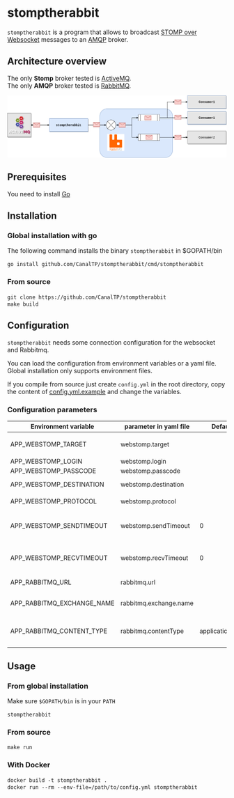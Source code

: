 # stomptherabbit

`stomptherabbit` is a program that allows to broadcast [STOMP over Websocket]
messages to an [AMQP] broker.

## Architecture overview

The only **Stomp** broker tested is [ActiveMQ].\
The only **AMQP** broker tested is [RabbitMQ].

![Architecture schema](docs/architecture.png)

## Prerequisites

You need to install [Go](https://golang.org/doc/install)

## Installation

### Global installation with go

The following command installs the binary `stomptherabbit` in $GOPATH/bin

```shell
go install github.com/CanalTP/stomptherabbit/cmd/stomptherabbit
```

### From source

```shell
git clone https://github.com/CanalTP/stomptherabbit
make build
```

## Configuration

`stomptherabbit` needs some connection configuration for the websocket and
Rabbitmq.

You can load the configuration from environment variables or a yaml file.\
Global installation only supports environment files.

If you compile from source just create `config.yml` in the root directory, copy the content of [config.yml.example](./config.yml.example) and change the variables.

### Configuration parameters

| Environment variable       | parameter in yaml file | Default          | Signification                         |
| -------------------------- | ---------------------- | ---------------- | ------------------------------------- |
| APP_WEBSTOMP_TARGET        | webstomp.target        |                  | Url for STOMP connection              |
| APP_WEBSTOMP_LOGIN         | webstomp.login         |                  | Login                                 |
| APP_WEBSTOMP_PASSCODE      | webstomp.passcode      |                  | Password                              |
| APP_WEBSTOMP_DESTINATION   | webstomp.destination   |                  | Topic or queue                        |
| APP_WEBSTOMP_PROTOCOL      | webstomp.protocol      |                  | STOMP  version                        |
| APP_WEBSTOMP_SENDTIMEOUT   | webstomp.sendTimeout   | 0                | Send timeout for STOMP heartbeat      |
| APP_WEBSTOMP_RECVTIMEOUT   | webstomp.recvTimeout   | 0                | Receive timeout for STOMP heartbeat   |
| APP_RABBITMQ_URL           | rabbitmq.url           |                  | RabbitMQ URL                          |
| APP_RABBITMQ_EXCHANGE_NAME | rabbitmq.exchange.name |                  | RabbitMQ exchange name                |
| APP_RABBITMQ_CONTENT_TYPE  | rabbitmq.contentType   | application/json | Content type of the message published |

## Usage

### From global installation

Make sure `$GOPATH/bin` is in your `PATH`

```shell
stomptherabbit
```

### From source

```shell
make run
```

### With Docker

```shell
docker build -t stomptherabbit .
docker run --rm --env-file=/path/to/config.yml stomptherabbit
```

[ActiveMQ]: http://activemq.apache.org/
[AMQP]: https://www.amqp.org/
[STOMP over Websocket]: http://jmesnil.net/stomp-websocket/doc/
[RabbitMQ]: https://www.rabbitmq.com/
